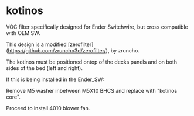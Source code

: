 # kotinos
VOC filter specifically designed for Ender Switchwire, but cross compatible with OEM SW.

This design is a modified [zerofilter] (https://github.com/zruncho3d/zerofilter/), by zruncho.

The kotinos must be positioned ontop of the decks panels and on both sides of the bed (left and right).

If this is being installed in the Ender_SW:

Remove M5 washer inbetween M5X10 BHCS and replace with "kotinos core".

Proceed to install 4010 blower fan.

